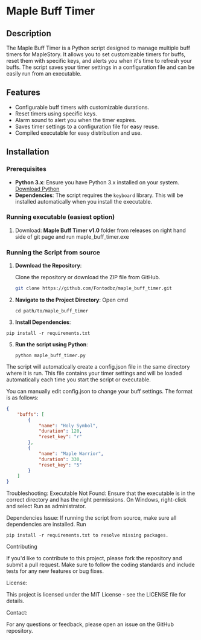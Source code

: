 # Maple Buff Timer

## Description

The Maple Buff Timer is a Python script designed to manage multiple buff timers for MapleStory. It allows you to set customizable timers for buffs, reset them with specific keys, and alerts you when it's time to refresh your buffs. The script saves your timer settings in a configuration file and can be easily run from an executable.

## Features

- Configurable buff timers with customizable durations.
- Reset timers using specific keys.
- Alarm sound to alert you when the timer expires.
- Saves timer settings to a configuration file for easy reuse.
- Compiled executable for easy distribution and use.

## Installation

### Prerequisites

- **Python 3.x**: Ensure you have Python 3.x installed on your system. [Download Python](https://www.python.org/downloads/)
- **Dependencies**: The script requires the `keyboard` library. This will be installed automatically when you install the executable.

### Running executable (easiest option)
  1. Download: **Maple Buff Timer v1.0** folder from releases on right hand side of git page and run maple_buff_timer.exe


### Running the Script from source

1. **Download the Repository**:

   Clone the repository or download the ZIP file from GitHub.

   ```bash
   git clone https://github.com/Fontodbz/maple_buff_timer.git
   ```
2. **Navigate to the Project Directory**:
   Open cmd
   ```
   cd path/to/maple_buff_timer
   ```
4. **Install Dependencies**:
  ```
  pip install -r requirements.txt
  ```
5. **Run the script using Python**:
   ```
   python maple_buff_timer.py
   ```
   
The script will automatically create a config.json file in the same directory where it is run. This file contains your timer settings and will be loaded automatically each time you start the script or executable.

You can manually edit config.json to change your buff settings. The format is as follows:

```JSON
{
    "buffs": [
        {
            "name": "Holy Symbol",
            "duration": 120,
            "reset_key": "r"
        },
        {
            "name": "Maple Warrior",
            "duration": 330,
            "reset_key": "5"
        }
    ]
}
```

Troubleshooting:
Executable Not Found: Ensure that the executable is in the correct directory and has the right permissions. On Windows, right-click and select Run as administrator.

Dependencies Issue: If running the script from source, make sure all dependencies are installed. 
Run 
```
pip install -r requirements.txt to resolve missing packages.
```

Contributing

If you'd like to contribute to this project, please fork the repository and submit a pull request. Make sure to follow the coding standards and include tests for any new features or bug fixes.

License:

This project is licensed under the MIT License - see the LICENSE file for details.

Contact:

For any questions or feedback, please open an issue on the GitHub repository.
